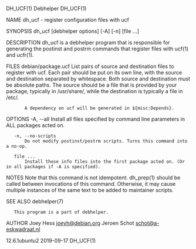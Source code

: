 DH_UCF(1)                                                                                         Debhelper                                                                                         DH_UCF(1)

NAME
       dh_ucf - register configuration files with ucf

SYNOPSIS
       dh_ucf [debhelper options] [-A] [-n] [file ...]

DESCRIPTION
       dh_ucf is a debhelper program that is responsible for generating the postinst and postrm commands that register files with ucf(1) and ucfr(1).

FILES
       debian/package.ucf
           List pairs of source and destination files to register with ucf. Each pair should be put on its own line, with the source and destination separated by whitespace. Both source and destination
           must be absolute paths. The source should be a file that is provided by your package, typically in /usr/share/, while the destination is typically a file in /etc/.

           A dependency on ucf will be generated in ${misc:Depends}.

OPTIONS
       -A, --all
           Install all files specified by command line parameters in ALL packages acted on.

       -n, --no-scripts
           Do not modify postinst/postrm scripts. Turns this command into a no-op.

       file ...
           Install these info files into the first package acted on. (Or in all packages if -A is specified).

NOTES
       Note that this command is not idempotent. dh_prep(1) should be called between invocations of this command. Otherwise, it may cause multiple instances of the same text to be added to maintainer
       scripts.

SEE ALSO
       debhelper(7)

       This program is a part of debhelper.

AUTHOR
       Joey Hess <joeyh@debian.org> Jeroen Schot <schot@a-eskwadraat.nl>

12.6.1ubuntu2                                                                                     2019-09-17                                                                                        DH_UCF(1)

